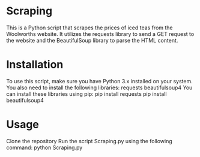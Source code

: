 # Scraping
This is a Python script that scrapes the prices of iced teas from the Woolworths website. It utilizes the requests library to send a GET request to the website and the BeautifulSoup library to parse the HTML content.
# Installation
To use this script, make sure you have Python 3.x installed on your system. You also need to install the following libraries:
requests
beautifulsoup4
You can install these libraries using pip:
pip install requests 
pip install beautifulsoup4
# Usage
Clone the repository 
Run the script Scraping.py using the following command:
python Scraping.py

